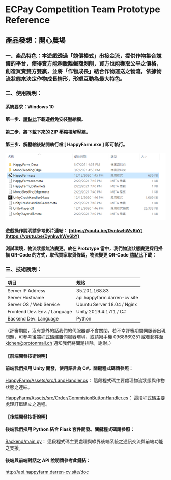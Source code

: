 # ECPay Competition Team Prototype Reference
## 產品發想：開心農場
### 一、產品特色：本遊戲透過「競價模式」串接金流，提供作物集合競價的平台，使得賣方能夠脫離盤商剝削，買方也能獲取公平之價格，創造買賣雙方雙贏，並將「作物成長」結合作物運送之物流，依據物流狀態來決定作物成長情形，形塑互動為最大特色。
### 二、使用說明：
#### 系統要求：Windows 10
#### 第一步、[請點此](https://github.com/darren-k-chen/ECPayHappyFarm/raw/main/Statics/ECPayHappyFarm.zip)下載遊戲免安裝壓縮檔。
#### 第二步、將下載下來的 ZIP 壓縮檔解壓縮。
#### 第三步、解壓縮後點開執行檔 [ HappyFarm.exe ] 即可執行。

![20210307202254](https://github.com/darren-k-chen/ECPayHappyFarm/raw/main/assets/Pasted%20image%2020210307202254.png "assets/Pasted image 20210307202254.png")

#### 遊戲操作說明請參考影片連結： [https://youtu.be/DynkwhWv6bY](https://youtu.be/DynkwhWv6bY)
#### 測試環境，物流狀態無法變更。故在 Prototype 當中，我們物流狀態變更採用掃描 QR-Code 的方式，取代買家取貨條碼，物流變更 QR-Code [請點此](https://github.com/darren-k-chen/ECPayHappyFarm/raw/main/Statics/setLogisticStatus/%E8%AE%8A%E6%9B%B4%E8%B2%A8%E7%89%A9%E7%8B%80%E6%85%8B.pdf)下載：
### 三、技術說明：

|項目 | 規格 |
|:--- | :---|
| Server IP Address | 35.201.168.83 |
| Server Hostname | api.happyfarm.darren-cv.site|
| Server OS / Web Service | Ubuntu Server 18.04 / Nginx|
| Frontend Dev. Env. / Language | Unity 2019.4.17f1 / C# |
| Backend Dev. Language | Python |

（評審期間，沒有意外的話我們的伺服器都不會關閉。若不幸評審期間伺服器出現問題，可參考[後端程式碼](https://github.com/darren-k-chen/ECPayHappyFarm/tree/main/Backend)建置伺服器環境，或請撥手機 0968669251 或發郵件至 kjchen@protonmail.ch 通知我們將問題排除，謝謝。）

#### 【前端開發技術說明】
#### 前端我們採用 Unity 開發，使用語言為 C#。關鍵程式碼請參照：

[HappyFarm/Assets/src/LandHandler.cs](HappyFarm/Assets/src/LandHandler.cs)：
這段程式碼主要處理物流狀態與作物狀態之連結。

[HappyFarm/Assets/src/Order/CommisionButtonHandler.cs](HappyFarm/Assets/src/Order/CommisionButtonHandler.cs)：
這段程式碼主要處理訂單建立之過程。

#### 【後端開發技術說明】
#### 後端我們採用 Python 結合 Flask 套件開發。關鍵程式碼請參照：

[Backend/main.py](Backend/main.py)：
這段程式碼主要處理與綠界後端系統之通訊交流與前端功能之支援。

#### 後端與前端對話之 API 說明請參考此鏈結：
<a href = "http://api.happyfarm.darren-cv.site/doc"> http://api.happyfarm.darren-cv.site/doc </a>
